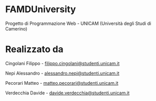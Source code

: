 # FAMDUniversity
Progetto di Programmazione Web - UNICAM (Università degli Studi di Camerino)

# Realizzato da
Cingolani Filippo - filippo.cingolani@studenti.unicam.it

Nepi Alessandro - alessandro.nepi@studenti.unicam.it

Pecorari Matteo - matteo.pecorari@studenti.unicam.it

Verdecchia Davide - davide.verdecchia@studenti.unicam.it
